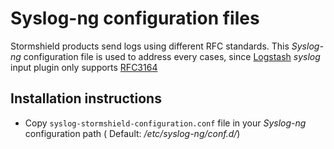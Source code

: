 # Syslog-ng configuration files

Stormshield products send logs using different RFC standards. This _Syslog-ng_ configuration file is used to address every cases, since [Logstash](https://www.elastic.co/guide/en/logstash/current/plugins-inputs-syslog.html) _syslog_ input plugin only supports [RFC3164](https://www.ietf.org/rfc/rfc3164.txt)

## Installation instructions
  - Copy `syslog-stormshield-configuration.conf` file in your _Syslog-ng_ configuration path ( Default: _/etc/syslog-ng/conf.d/_)
